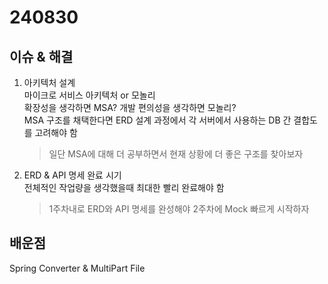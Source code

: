 # 240830
## 이슈 & 해결
1. 아키텍처 설계<br>
    마이크로 서비스 아키텍처 or 모놀리<br>
    확장성을 생각하면 MSA? 개발 편의성을 생각하면 모놀리?<br>
    MSA 구조를 채택한다면 ERD 설계 과정에서 각 서버에서 사용하는 DB 간 결합도를 고려해야 함<br>
    > 일단 MSA에 대해 더 공부하면서 현재 상황에 더 좋은 구조를 찾아보자<br>
2. ERD & API 명세 완료 시기<br>
    전체적인 작업량을 생각했을때 최대한 빨리 완료해야 함<br>

    > 1주차내로 ERD와 API 명세를 완성해야 2주차에 Mock 빠르게 시작하자
    
## 배운점
Spring Converter & MultiPart File